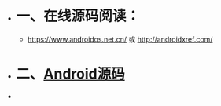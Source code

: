 - # 一、在线源码阅读：
	- https://www.androidos.net.cn/
	  或
	  http://androidxref.com/
- # 二、[Android源码](https://source.android.google.cn/?hl=zh-cn)
-